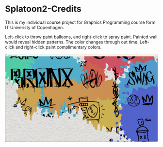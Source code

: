# Splatoon2-Credits

This is my individual course project for Graphics Programming course form IT Univeristy of Copenhagen.

Left-click to throw paint balloons, and right-click to spray paint. Painted wall would reveal hidden patterns. The color changes through out time. Left-click and right-click paint complimentary colors.

![Demo Picture](demo.png)
